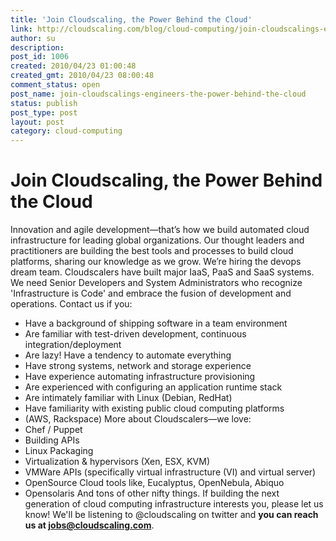 ```yaml
---
title: 'Join Cloudscaling, the Power Behind the Cloud'
link: http://cloudscaling.com/blog/cloud-computing/join-cloudscalings-engineers-the-power-behind-the-cloud/
author: su
description: 
post_id: 1006
created: 2010/04/23 01:00:48
created_gmt: 2010/04/23 08:00:48
comment_status: open
post_name: join-cloudscalings-engineers-the-power-behind-the-cloud
status: publish
post_type: post
layout: post
category: cloud-computing
---
```


# Join Cloudscaling, the Power Behind the Cloud

Innovation and agile development—that’s how we build automated cloud infrastructure for leading global organizations. Our thought leaders and practitioners are building the best tools and processes to build cloud platforms, sharing our knowledge as we grow. We’re hiring the devops dream team. Cloudscalers have built major IaaS, PaaS and SaaS systems. We need Senior Developers and System Administrators who recognize 'Infrastructure is Code' and embrace the fusion of development and operations. Contact us if you: 

  * Have a background of shipping software in a team environment
  * Are familiar with test-driven development, continuous integration/deployment
  * Are lazy! Have a tendency to automate everything
  * Have strong systems, network and storage experience
  * Have experience automating infrastructure provisioning
  * Are experienced with configuring an application runtime stack
  * Are intimately familiar with Linux (Debian, RedHat)
  * Have familiarity with existing public cloud computing platforms
  * (AWS, Rackspace)
More about Cloudscalers—we love: 
  * Chef / Puppet
  * Building APIs
  * Linux Packaging
  * Virtualization & hypervisors (Xen, ESX, KVM)
  * VMWare APIs (specifically virtual infrastructure (VI) and virtual server)
  * OpenSource Cloud tools like, Eucalyptus, OpenNebula, Abiquo
  * Opensolaris
And tons of other nifty things. If building the next generation of cloud computing infrastructure interests you, please let us know! We'll be listening to @cloudscaling on twitter and **you can reach us at jobs@cloudscaling.com**.
